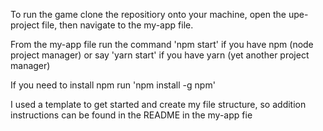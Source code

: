 To run the game clone the repositiory onto your machine, open the upe-project file, then navigate to the my-app file. 

From the my-app file run the command 'npm start' if you have npm (node project manager)
or say 'yarn start' if you have yarn (yet another project manager) 

If you need to install npm run 'npm install -g npm'


I used a template to get started and create my file structure, so addition instructions can be found in the README in the my-app fie
